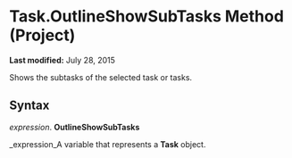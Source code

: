 
# Task.OutlineShowSubTasks Method (Project)

 **Last modified:** July 28, 2015

Shows the subtasks of the selected task or tasks.

## Syntax

 _expression_. **OutlineShowSubTasks**

 _expression_A variable that represents a  **Task** object.

